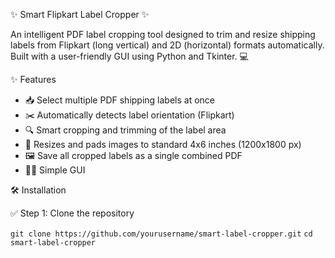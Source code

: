 ✨ Smart Flipkart Label Cropper ✨

An intelligent PDF label cropping tool designed to trim and resize shipping labels from Flipkart (long vertical) and 2D (horizontal) formats automatically. Built with a user-friendly GUI using Python and Tkinter. 💻

✨ Features

- 📥 Select multiple PDF shipping labels at once
- ✂️ Automatically detects label orientation (Flipkart)
- 🔍 Smart cropping and trimming of the label area
- 📐 Resizes and pads images to standard 4x6 inches (1200x1800 px)
- 🖼️ Save all cropped labels as a single combined PDF
- 🧑‍💻 Simple GUI

  
🛠️ Installation

✅ Step 1: Clone the repository

`git clone https://github.com/yourusername/smart-label-cropper.git`
`cd smart-label-cropper`
